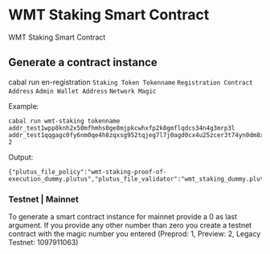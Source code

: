 # WMT Staking Smart Contract
WMT Staking Smart Contract

## Generate a contract instance
cabal run en-registration `Staking Token Tokenname` `Registration Contract Address` `Admin Wallet Address` `Network Magic`

Example: 
```
cabal run wmt-staking tokenname addr_test1wpp8knh2x50mfhmhs0ge8mjpkcwhxfp2k8gmflqdcs34n4g3mrp3l addr_test1qqgagc0fy6nm0qe4h8zqxsg952tqjeg7l7j0agd0cx4u25zcer3t74yn0dm8xqnr7rtwhkqcrpsmphwcf0mlmn39ry6qxvept2 2
```

Output: 
```
{"plutus_file_policy":"wmt-staking-proof-of-execution_dummy.plutus","plutus_file_validator":"wmt_staking_dummy.plutus","validator_address":"addr_test1wq0xp80pntp0q93j4tmage3jtdq0mzv7krx2ktd6j0gpzpg60lu2r"}
```

### Testnet | Mainnet
To generate a smart contract instance for mainnet provide a 0 as last argument. If you provide any other number than zero you create a testnet contract with the magic number you entered (Preprod: 1, Preview: 2, Legacy Testnet: 1097911063)
